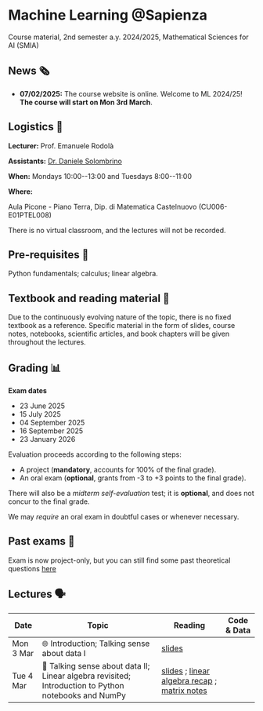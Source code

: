 # Machine Learning @Sapienza

Course material, 2nd semester a.y. 2024/2025, Mathematical Sciences for AI (SMIA)

## News 🗞️
- **07/02/2025:** The course website is online. Welcome to ML 2024/25! **The course will start on Mon 3rd March**.

## Logistics 🧭

**Lecturer:** Prof. Emanuele Rodolà

**Assistants:** [Dr. Daniele Solombrino](https://github.com/dansolombrino/)

**When:** Mondays 10:00--13:00 and Tuesdays 8:00--11:00

**Where:**

Aula Picone - Piano Terra, Dip. di Matematica Castelnuovo (CU006-E01PTEL008)

There is no virtual classroom, and the lectures will not be recorded.

## Pre-requisites 🔑

Python fundamentals; calculus; linear algebra.

## Textbook and reading material 📖

Due to the continuously evolving nature of the topic, there is no fixed textbook as a reference. Specific material in the form of slides, course notes, notebooks, scientific articles, and book chapters will be given throughout the lectures.

## Grading 📊

**Exam dates**
- 23 June 2025
- 15 July 2025
- 04 September 2025
- 16 September 2025
- 23 January 2026

Evaluation proceeds according to the following steps:

- A project (**mandatory**, accounts for 100% of the final grade).
- An oral exam (**optional**, grants from -3 to +3 points to the final grade).

There will also be a *midterm self-evaluation* test; it is **optional**, and does not concur to the final grade.

We may *require* an oral exam in doubtful cases or whenever necessary.

## Past exams 📑 

Exam is now project-only, but you can still find some past theoretical questions [here](https://drive.google.com/drive/folders/1GwyIw-6SqTEHHtjYCjcNogL7xa6ifeHj)

## Lectures 🗣️

**Date** | **Topic** | **Reading** | **Code & Data**
------------ | ------------- | ------------ | ------------
Mon 3 Mar | 🌐 Introduction; Talking sense about data I | [slides](https://github.com/erodola/ML-s2-2025/raw/main/01_intro/01-intro.pdf) |
Tue 4 Mar | 🔢 Talking sense about data II; Linear algebra revisited; Introduction to Python notebooks and NumPy | [slides](https://github.com/erodola/ML-s2-2025/raw/main/02_data/02-data.pdf) ; [linear algebra recap](https://github.com/erodola/ML-s2-2025/raw/main/02_data/03-linalg.pdf) ; [matrix notes](https://github.com/erodola/ML-s2-2025/raw/main/02_data/03b-matrix.pdf) |
